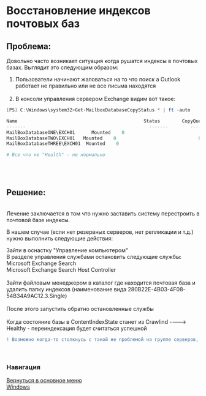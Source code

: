 # Восстановление индексов почтовых баз

## Проблема:

Довольно часто возникает ситуация когда рушатся индексы в почтовых базах. Выглядит это следующим образом:
1. Пользователи начинают жаловаться на то что поиск а Outlook работает не правильно или не все письма находятся<br><br>
1. В консоли управления сервером Exchange видим вот такое:

```powershell
[PS] C:\Windows\system32>Get-MailboxDatabaseCopyStatus * | ft -auto

Name                                              Status        CopyQueueLength   ReplayQueueLength   LastInspectedLogTime   ContentIndexState
-------                                             -------        ---------------------  -----------------------   ------------------------    --------------------
MailBoxDatabaseONE\EXCH01      Mounted    0                              0                                                                          Healthy
MailBoxDatabaseTWO\EXCH01   Mounted    0                              0                                                                          FailedAndSuspended
MailBoxDatabaseTHREE\EXCH01  Mounted    0                              0                                                                          Failed

# Все что не "Health" - не нормально
```

<br><br>

## Решение:

<br>Лечение заключается в том что нужно заставить систему перестроить в почтовой базе индексы.<br>

В нашем случае (если нет резервных серверов, нет репликации и т.д.) нужно выполнить следующие действия:<br>

Зайти в оснастку "Управление компьютером"<br>
В разделе управления службами остановить следующие службы: <br>Microsoft Exchange Search <br>Microsoft Exchange Search Host Controller<br><br>
Зайти файловым менеджером в каталог где находится почтовая база и удалить папку индексов (наименование вида 280B22E-4B03-4F08-54B34A9AC12.3.Single)<br><br>
После этого запустить обратно остановленные службы<br><br>
Когда состояние базы в ContentIndexState станет из Crawlind ----> Healthy - переиндексация будет считаться успешной

```diff
! Возможно когда-то столкнусь с такой же проблемой на группе серверов, тогда и добавлю сюда обновление решения с учетом специфики работы группы серверов
```

<br>


### Навигация

[Вернуться в основное меню](../README.md)
<br> [Windows](../windows/README.md)
